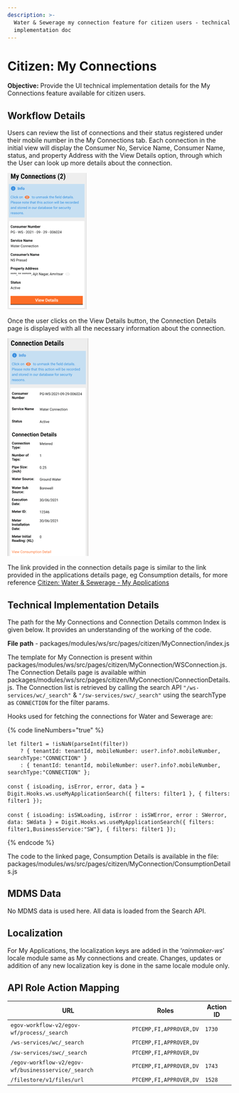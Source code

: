 ```yaml
---
description: >-
  Water & Sewerage my connection feature for citizen users - technical
  implementation doc
---
```


# Citizen: My Connections

**Objective:** Provide the UI technical implementation details for the My Connections feature available for citizen users.

## Workflow Details

Users can review the list of connections and their status registered under their mobile number in the My Connections tab. Each connection in the initial view will display the Consumer No, Service Name, Consumer Name, status, and property Address with the View Details option, through which the User can look up more details about the connection.

![](<../../../../../.gitbook/assets/image (87).png>)

Once the user clicks on the View Details button, the Connection Details page is displayed with all the necessary information about the connection.

![](<../../../../../.gitbook/assets/image (79).png>)

The link provided in the connection details page is similar to the link provided in the applications details page, eg Consumption details, for more reference [Citizen: Water & Sewerage - My Applications](citizen-my-applications.md)

## **Technical Implementation Details**

The path for the My Connections and Connection Details common Index is given below. It provides an understanding of the working of the code.&#x20;

**File path** - packages/modules/ws/src/pages/citizen/MyConnection/index.js

The template for My Connection is present within packages/modules/ws/src/pages/citizen/MyConnection/WSConnection.js. The Connection Details page is available within packages/modules/ws/src/pages/citizen/MyConnection/ConnectionDetails.js. The Connection list is retrieved by calling the search API `"/ws-services/wc/_search"` & `"/sw-services/swc/_search"` using the searchType as `CONNECTION` for the filter params.

Hooks used for fetching the connections for Water and Sewerage are:

{% code lineNumbers="true" %}
```
let filter1 = !isNaN(parseInt(filter))
    ? { tenantId: tenantId, mobileNumber: user?.info?.mobileNumber, searchType:"CONNECTION" }
    : { tenantId: tenantId, mobileNumber: user?.info?.mobileNumber, searchType:"CONNECTION" };

const { isLoading, isError, error, data } = Digit.Hooks.ws.useMyApplicationSearch({ filters: filter1 }, { filters: filter1 });

const { isLoading: isSWLoading, isError : isSWError, error : SWerror, data: SWdata } = Digit.Hooks.ws.useMyApplicationSearch({ filters: filter1,BusinessService:"SW"}, { filters: filter1 });
```
{% endcode %}

The code to the linked page, Consumption Details is available in the file: packages/modules/ws/src/pages/citizen/MyConnection/ConsumptionDetails.js

## **MDMS Data**

No MDMS data is used here. All data is loaded from the Search API.

## &#x20;**Localization**

For My Applications, the localization keys are added in the ‘_rainmaker-ws_’ locale module same as My connections and create. Changes, updates or addition of any new localization key is done in the same locale module only.

## **API Role Action Mapping**

| URL                                                 | Roles                   | Action ID |
| --------------------------------------------------- | ----------------------- | --------- |
| `egov-workflow-v2/egov-wf/process/_search`          | `PTCEMP,FI,APPROVER,DV` | `1730`    |
| `/ws-services/wc/_search`                           | `PTCEMP,FI,APPROVER,DV` |           |
| `/sw-services/swc/_search`                          | `PTCEMP,FI,APPROVER,DV` |           |
| `/egov-workflow-v2/egov-wf/businessservice/_search` | `PTCEMP,FI,APPROVER,DV` | `1743`    |
| `/filestore/v1/files/url`                           | `PTCEMP,FI,APPROVER,DV` | `1528`    |

